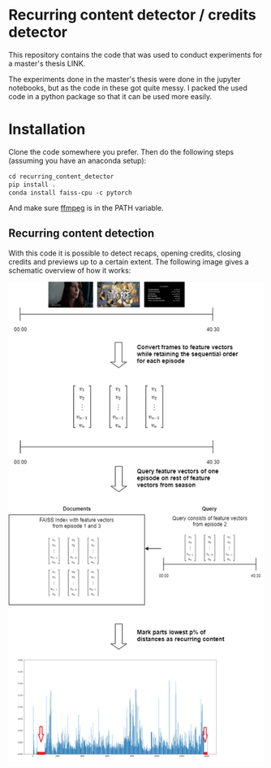 # Recurring content detector / credits detector

This repository contains the code that was used to conduct experiments for a master's thesis LINK.

The experiments done in the master's thesis were done in the jupyter notebooks, but as the code in these got quite messy. I packed the used code in a python package so that it can be used more easily.

# Installation

Clone the code somewhere you prefer. Then do the following steps (assuming you have an anaconda setup):

```
cd recurring_content_detector
pip install .
conda install faiss-cpu -c pytorch
```

And make sure [ffmpeg](https://ffmpeg.org/) is in the PATH variable.



## Recurring content detection

With this code it is possible to detect recaps, opening credits, closing credits and previews up to a certain extent. The following image gives a schematic overview of how it works: 

![Schematic overview](images/thesisdiagram.png?raw=true "Diagram")